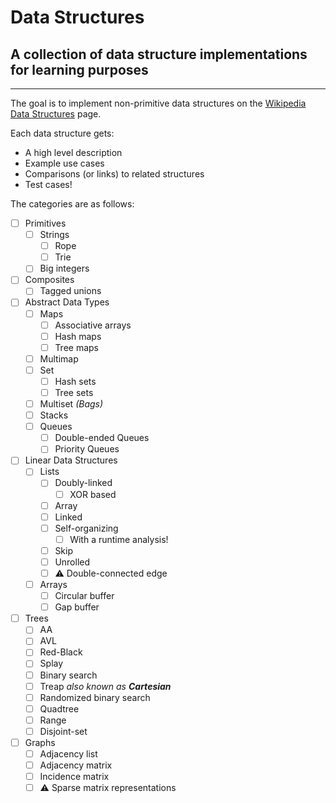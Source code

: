 # Data Structures
## A collection of data structure implementations for learning purposes
----

The goal is to implement non-primitive data structures on the [Wikipedia Data Structures](https://en.wikipedia.org/wiki/List_of_data_structures) page.

Each data structure gets:
- A high level description
- Example use cases
- Comparisons (or links) to related structures
- Test cases!

The categories are as follows:
- [ ] Primitives
    + [ ] Strings
        * [ ] Rope
        * [ ] Trie
    + [ ] Big integers
- [ ] Composites
    + [ ] Tagged unions
- [ ] Abstract Data Types
    + [ ] Maps
        * [ ] Associative arrays
        * [ ] Hash maps
        * [ ] Tree maps
    + [ ] Multimap
    + [ ] Set
        * [ ] Hash sets
        * [ ] Tree sets
    + [ ] Multiset *(Bags)*
    + [ ] Stacks
    + [ ] Queues
        * [ ] Double-ended Queues
        * [ ] Priority Queues
- [ ] Linear Data Structures
    + [ ] Lists
        * [ ] Doubly-linked
            - [ ] XOR based
        * [ ] Array
        * [ ] Linked
        * [ ] Self-organizing
            - [ ] With a runtime analysis!
        * [ ] Skip
        * [ ] Unrolled
        * [ ] :warning: Double-connected edge
    + [ ] Arrays
        * [ ] Circular buffer
        * [ ] Gap buffer
- [ ] Trees
    + [ ] AA
    + [ ] AVL
    + [ ] Red-Black
    + [ ] Splay
    + [ ] Binary search
    + [ ] Treap *also known as **Cartesian***
    + [ ] Randomized binary search
    + [ ] Quadtree
    + [ ] Range
    + [ ] Disjoint-set
- [ ] Graphs
    + [ ] Adjacency list
    + [ ] Adjacency matrix
    + [ ] Incidence matrix
    + [ ] :warning: Sparse matrix representations